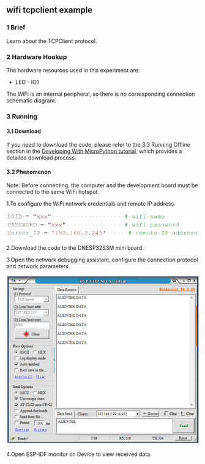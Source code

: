 ## wifi tcpclient example

### 1 Brief

Learn about the TCPClient protocol.

### 2 Hardware Hookup

The hardware resources used in this experiment are:

- LED - IO1

The WiFi is an internal peripheral, so there is no corresponding connection schematic diagram.

### 3 Running

#### 3.1 Download

If you need to download the code, please refer to the 3.3 Running Offline section in the [Developing With MicroPython tutorial](../../../../1_docs/Developing_With_MicroPython.md), which provides a detailed download process.

#### 3.2 Phenomenon

Note: Before connecting, the computer and the development board must be connected to the same WiFi hotspot.

1.To configure the WiFi network credentials and remote IP address.

![](../../../../1_docs/3_figures/examples/wifi_udp/05_udp_config_mpy.png)

2.Download the code to the DNESP32S3M mini board.

3.Open the network debugging assistant, configure the connection protocol and network parameters. 

![](../../../../1_docs/3_figures/examples/wifi_tcpclient/02_tcpclient_connect.png)

4.Open ESP-IDF monitor on Device to view received data.